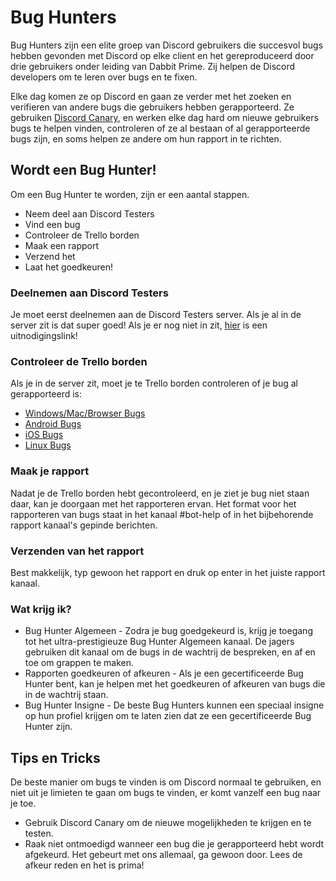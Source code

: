 <!-- TITLE: [NL] Bug Hunters -->
<!-- SUBTITLE: Help Discord Developers met het regelen van Bug Reports en los Bugs op -->
# Bug Hunters
Bug Hunters zijn een elite groep van Discord gebruikers die succesvol bugs hebben gevonden met Discord op elke client en het gereproduceerd door drie gebruikers onder leiding van Dabbit Prime. Zij helpen de Discord developers om te leren over bugs en te fixen.

Elke dag komen ze op Discord en gaan ze verder met het zoeken en verifieren van andere bugs die gebruikers hebben gerapporteerd. Ze gebruiken [Discord Canary](/nl/canary), en werken elke dag hard om nieuwe gebruikers bugs te helpen vinden, controleren of ze al bestaan of al gerapporteerde bugs zijn, en soms helpen ze andere om hun rapport in te richten.

## Wordt een Bug Hunter!
Om een Bug Hunter te worden, zijn er een aantal stappen.

* Neem deel aan Discord Testers
* Vind een bug
* Controleer de Trello borden
* Maak een rapport
* Verzend het
* Laat het goedkeuren!

### Deelnemen aan Discord Testers
Je moet eerst deelnemen aan de Discord Testers server. Als je al in de server zit is dat super goed! Als je er nog niet in zit, [hier](http://discord.gg/discord-testers) is een uitnodigingslink!

### Controleer de Trello borden
Als je in de server zit, moet je te Trello borden controleren of je bug al gerapporteerd is:
* [Windows/Mac/Browser Bugs](https://trello.com/b/AExxR9lU/canary-bugs)
* [Android Bugs](https://trello.com/b/Vqrkz3KO/android-beta-bugs)
* [iOS Bugs](https://trello.com/b/vLPlnX60/ios-testflight-bugs)
* [Linux Bugs](https://trello.com/b/UyU76Esh/linux-bugs)

### Maak je rapport
Nadat je de Trello borden hebt gecontroleerd, en je ziet je bug niet staan daar, kan je doorgaan met het rapporteren ervan. Het format voor het rapporteren van bugs staat in het kanaal #bot-help of in het bijbehorende rapport kanaal's gepinde berichten.

### Verzenden van het rapport
Best makkelijk, typ gewoon het rapport en druk op enter in het juiste rapport kanaal.

### Wat krijg ik?
* Bug Hunter Algemeen - Zodra je bug goedgekeurd is, krijg je toegang tot het ultra-prestigieuze Bug Hunter Algemeen kanaal. De jagers gebruiken dit kanaal om de bugs in de wachtrij de bespreken, en af en toe om grappen te maken.
* Rapporten goedkeuren of afkeuren - Als je een gecertificeerde Bug Hunter bent, kan je helpen met het goedkeuren of afkeuren van bugs die in de wachtrij staan.
* Bug Hunter Insigne - De beste Bug Hunters kunnen een speciaal insigne op hun profiel krijgen om te laten zien dat ze een gecertificeerde Bug Hunter zijn.

## Tips en Tricks
De beste manier om bugs te vinden is om Discord normaal te gebruiken, en niet uit je limieten te gaan om bugs te vinden, er komt vanzelf een bug naar je toe.
* Gebruik Discord Canary om de nieuwe mogelijkheden te krijgen en te testen.
* Raak niet ontmoedigd wanneer een bug die je gerapporteerd hebt wordt afgekeurd. Het gebeurt met ons allemaal, ga gewoon door. Lees de afkeur reden en het is prima!